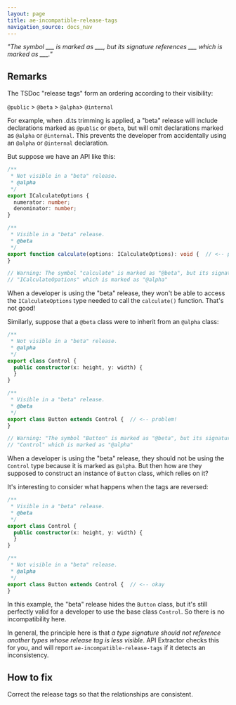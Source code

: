 ```yaml
---
layout: page
title: ae-incompatible-release-tags
navigation_source: docs_nav
---
```


*"The symbol ___ is marked as ___, but its signature references ___ which is marked as ___."*

## Remarks

The TSDoc "release tags" form an ordering according to their visibility:

`@public` \> `@beta` \> `@alpha`\> `@internal`

For example, when .d.ts trimming is applied, a "beta" release will include declarations marked as `@public` or `@beta`,
but will omit declarations marked as `@alpha` or `@internal`.  This prevents the developer from accidentally
using an `@alpha` or `@internal` declaration.

But suppose we have an API like this:

```ts
/**
 * Not visible in a "beta" release.
 * @alpha
 */
export ICalculateOptions {
  numerator: number;
  denominator: number;
}

/**
 * Visible in a "beta" release.
 * @beta
 */
export function calculate(options: ICalculateOptions): void {  // <-- problem!
}

// Warning: The symbol "calculate" is marked as "@beta", but its signature references
// "ICalculateOpations" which is marked as "@alpha"
```

When a developer is using the "beta" release, they won't be able to access the `ICalculateOptions` type needed
to call the `calculate()` function.  That's not good!

Similarly, suppose that a `@beta` class were to inherit from an `@alpha` class:

```ts
/**
 * Not visible in a "beta" release.
 * @alpha
 */
export class Control {
  public constructor(x: height, y: width) {
  }
}

/**
 * Visible in a "beta" release.
 * @beta
 */
export class Button extends Control {  // <-- problem!
}

// Warning: "The symbol "Button" is marked as "@beta", but its signature references
// "Control" which is marked as "@alpha"
```

When a developer is using the "beta" release, they should not be using the `Control` type because it is marked as
`@alpha`.  But then how are they supposed to construct an instance of `Button` class, which relies on it?

It's interesting to consider what happens when the tags are reversed:

```ts
/**
 * Visible in a "beta" release.
 * @beta
 */
export class Control {
  public constructor(x: height, y: width) {
  }
}

/**
 * Not visible in a "beta" release.
 * @alpha
 */
export class Button extends Control {  // <-- okay
}
```

In this example, the "beta" release hides the `Button` class, but it's still perfectly valid for a developer to use
the base class `Control`.  So there is no incompatibility here.

In general, the principle here is that *a type signature should not reference another types whose release tag
is less visible*.  API Extractor checks this for you, and will report `ae-incompatible-release-tags` if it detects
an inconsistency.


## How to fix

Correct the release tags so that the relationships are consistent.

